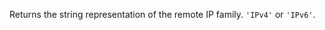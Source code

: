 <!-- YAML
added: v0.11.4
-->

Returns the string representation of the remote IP family. `'IPv4'` or `'IPv6'`.

